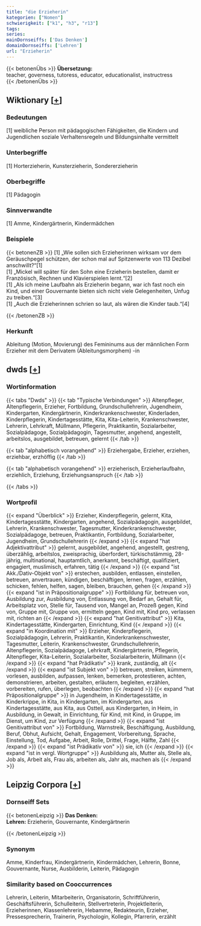 ```yaml
---
title: "die Erzieherin"
kategorien: ["Nomen"]
schwierigkeit: ["k1", "h3", "r13"]
tags:
series:
mainDornseiffs: ['Das Denken']
domainDornseiffs: ['Lehren']
url: "Erzieherin"
---
```


{{< betonenÜbs >}}
**Übersetzung:**  
teacher, governess, tutoress, educator, educationalist, instructress  
{{< /betonenÜbs >}}

## Wiktionary [[+](https://de.wiktionary.org/wiki/Erzieherin)]

### Bedeutungen
[1] weibliche Person mit pädagogischen Fähigkeiten, die Kindern und Jugendlichen soziale Verhaltensregeln und Bildungsinhalte vermittelt  

### Unterbegriffe
[1] Horterzieherin, Kunsterzieherin, Sondererzieherin  

### Oberbegriffe
[1] Pädagogin  

### Sinnverwandte
[1] Amme, Kindergärtnerin, Kindermädchen  

### Beispiele
{{< betonenZB >}}
[1] „Wie sollen sich Erzieherinnen wirksam vor dem Geräuschpegel schützen, der schon mal auf Spitzenwerte von 113 Dezibel anschwillt?“[1]  
[1] „Mickel will später für den Sohn eine Erzieherin bestellen, damit er Französisch, Rechnen und Klavierspielen lernt.“[2]  
[1] „Als ich meine Laufbahn als Erzieherin begann, war ich fast noch ein Kind, und einer Gouvernante bieten sich nicht viele Gelegenheiten, Unfug zu treiben.“[3]  
[1] „Auch die Erzieherinnen schrien so laut, als wären die Kinder taub.“[4]  

{{< /betonenZB >}}
### Herkunft
Ableitung (Motion, Movierung) des Femininums aus der männlichen Form Erzieher mit dem Derivatem (Ableitungsmorphem) -in  



## dwds [[+](https://www.dwds.de/wb/Erzieherin)]

### Wortinformation
{{< tabs "Dwds" >}}
{{< tab "Typische Verbindungen" >}}
Altenpfleger, Altenpflegerin, Erzieher, Fortbildung, Grundschullehrerin, Jugendheim, Kindergarten, Kindergärtnerin, Kinderkrankenschwester, Kinderladen, Kinderpflegerin, Kindertagesstätte, Kita, Kita-Leiterin, Krankenschwester, Lehrerin, Lehrkraft, Müllmann, Pflegerin, Praktikantin, Sozialarbeiter, Sozialpädagoge, Sozialpädagogin, Tagesmutter, angehend, angestellt, arbeitslos, ausgebildet, betreuen, gelernt
{{< /tab >}}

{{< tab "alphabetisch vorangehend" >}}
Erziehergabe, Erzieher, erziehen, erziehbar, erzhöffig
{{< /tab >}}

{{< tab "alphabetisch vorangehend" >}}
erzieherisch, Erzieherlaufbahn, erziehlich, Erziehung, Erziehungsanspruch
{{< /tab >}}

{{< /tabs >}}

### Wortprofil
{{< expand "Überblick" >}} Erzieher, Kinderpflegerin, gelernt, Kita, Kindertagesstätte, Kindergarten, angehend, Sozialpädagogin, ausgebildet, Lehrerin, Krankenschwester, Tagesmutter, Kinderkrankenschwester, Sozialpädagoge, betreuen, Praktikantin, Fortbildung, Sozialarbeiter, Jugendheim, Grundschullehrerin {{< /expand >}}
{{< expand "hat Adjektivattribut" >}} gelernt, ausgebildet, angehend, angestellt, gestreng, überzählig, arbeitslos, zweisprachig, überfordert, türkischstämmig, 28-jährig, multinational, hauptamtlich, anerkannt, beschäftigt, qualifiziert, engagiert, muslimisch, erfahren, tätig {{< /expand >}}
{{< expand "ist Akk./Dativ-Objekt von" >}} erstechen, ausbilden, entlassen, einstellen, betreuen, anvertrauen, kündigen, beschäftigen, lernen, fragen, erzählen, schicken, fehlen, helfen, sagen, bleiben, brauchen, gehen {{< /expand >}}
{{< expand "ist in Präpositionalgruppe" >}} Fortbildung für, betreuen von, Ausbildung zur, Ausbildung von, Entlassung von, Bedarf an, Gehalt für, Arbeitsplatz von, Stelle für, Tausend von, Mangel an, Prozeß gegen, Kind von, Gruppe mit, Gruppe von, ermitteln gegen, Kind mit, Kind pro, verlassen mit, richten an {{< /expand >}}
{{< expand "hat Genitivattribut" >}} Kita, Kindertagesstätte, Kindergarten, Einrichtung, Kind {{< /expand >}}
{{< expand "in Koordination mit" >}} Erzieher, Kinderpflegerin, Sozialpädagogin, Lehrerin, Praktikantin, Kinderkrankenschwester, Tagesmutter, Leiterin, Krankenschwester, Grundschullehrerin, Altenpflegerin, Sozialpädagoge, Lehrkraft, Kindergärtnerin, Pflegerin, Altenpfleger, Kita-Leiterin, Sozialarbeiter, Sozialarbeiterin, Müllmann {{< /expand >}}
{{< expand "hat Prädikativ" >}} krank, zuständig, alt {{< /expand >}}
{{< expand "ist Subjekt von" >}} betreuen, streiken, kümmern, vorlesen, ausbilden, aufpassen, lenken, bemerken, protestieren, achten, demonstrieren, arbeiten, gestalten, erläutern, begleiten, erzählen, vorbereiten, rufen, überlegen, beobachten {{< /expand >}}
{{< expand "hat Präpositionalgruppe" >}} in Jugendheim, in Kindertagesstätte, in Kinderkrippe, in Kita, in Kindergarten, im Kindergarten, aus Kindertagesstätte, aus Kita, aus Ostteil, aus Kindergarten, in Heim, in Ausbildung, in Gewalt, in Einrichtung, für Kind, mit Kind, in Gruppe, im Dienst, um Kind, zur Verfügung {{< /expand >}}
{{< expand "ist Genitivattribut von" >}} Fortbildung, Warnstreik, Beschäftigung, Ausbildung, Beruf, Obhut, Aufsicht, Gehalt, Engagement, Vorbereitung, Sprache, Einstellung, Tod, Aufgabe, Arbeit, Rolle, Drittel, Frage, Hälfte, Zahl {{< /expand >}}
{{< expand "ist Prädikativ von" >}} sie, ich {{< /expand >}}
{{< expand "ist in vergl. Wortgruppe" >}} Ausbildung als, Mutter als, Stelle als, Job als, Arbeit als, Frau als, arbeiten als, Jahr als, machen als {{< /expand >}}

## Leipzig Corpora [[+](https://corpora.uni-leipzig.de/en/res?word=Erzieherin&corpusId=deu_newscrawl-public_2018)]

### Dornseiff Sets
{{< betonenLeipzig >}}
**Das Denken:**  
**Lehren:** Erzieherin, Gouvernante, Kindergärtnerin  

{{< /betonenLeipzig >}}

### Synonym
Amme, Kinderfrau, Kindergärtnerin, Kindermädchen, Lehrerin, Bonne, Gouvernante, Nurse, Ausbilderin, Leiterin, Pädagogin


### Similarity based on Cooccurrences
Lehrerin, Leiterin, Mitarbeiterin, Organisatorin, Schriftführerin, Geschäftsführerin, Schulleiterin, Stellvertreterin, Projektleiterin, Erzieherinnen, Klassenlehrerin, Hebamme, Redakteurin, Erzieher, Pressesprecherin, Trainerin, Psychologin, Kollegin, Pfarrerin, erzählt

